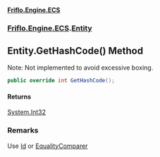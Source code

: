 #### [Friflo.Engine.ECS](index.md 'index')
### [Friflo.Engine.ECS](Friflo.Engine.ECS.md 'Friflo.Engine.ECS').[Entity](Entity.md 'Friflo.Engine.ECS.Entity')

## Entity.GetHashCode() Method

Note: Not implemented to avoid excessive boxing.

```csharp
public override int GetHashCode();
```

#### Returns
[System.Int32](https://docs.microsoft.com/en-us/dotnet/api/System.Int32 'System.Int32')

### Remarks
Use [Id](Entity.Id.md 'Friflo.Engine.ECS.Entity.Id') or [EqualityComparer](EntityUtils.EqualityComparer.md 'Friflo.Engine.ECS.EntityUtils.EqualityComparer')